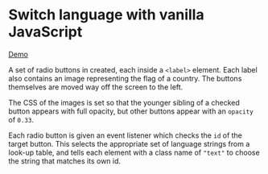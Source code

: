 # Switch language with vanilla JavaScript #

[Demo](https://followuprepos.github.io/switchLanguage-vanillajs/)

A set of radio buttons in created, each inside a `<label>` element. Each label also contains an image representing the flag of a country. The buttons themselves are moved way off the screen to the left.

The CSS of the images is set so that the younger sibling of a checked button appears with full opacity, but other buttons appear with an `opacity` of `0.33`.

Each radio button is given an event listener which checks the `id` of the target button. This selects the appropriate set of language strings from a look-up table, and tells each element with a class name of `"text"` to choose the string that matches its own id.